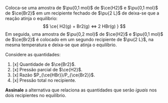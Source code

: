 Coloca-se uma amostra de $\pu{0,1 mol}$ de $\ce{H2}$ e $\pu{0,1 mol}$ de $\ce{Br2}$ em um recipiente fechado de $\pu{2 L}$ de deixa-se que a reação atinja o equilíbrio:
$$
    \ce{ H2(g) + Br2(g) <=> 2 HBr(g) }
$$
Em seguida, uma amostra de $\pu{0,2 mol}$ de $\ce{H2}$ e $\pu{0,1 mol}$ de $\ce{Br2}$ é colocado em um segundo recipiente de $\pu{2 L}$, na mesma temperatura e deixa-se que atinja o equilíbrio.

Considere as quantidades:

1. [x] Quantidade de $\ce{Br2}$.
2. [x] Pressão parcial de $\ce{H2}$.
3. [x] Razão $P_{\ce{HBr}}/P_{\ce{Br2}}$.
4. [x] Pressão total no recipiente.

**Assinale** a alternativa que relaciona as quantidades que serão *iguais* nos dois recipientes no equilíbrio.
